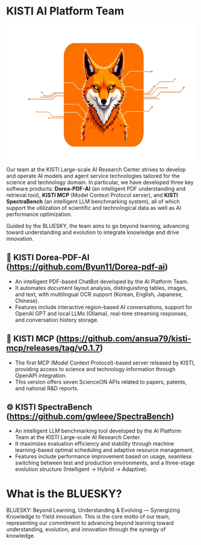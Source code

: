 # KISTI AI Platform Team

<img src="bluesky-logo-wide.png" alt="KISTI AI Platform Team" height=360 style="margin-right: 20px;">

Our team at the KISTI Large-scale AI Research Center strives to develop and operate AI models and agent service technologies tailored for the science and technology domain.
In particular, we have developed three key software products: **Dorea-PDF-AI** (an intelligent PDF understanding and retrieval tool), **KISTI MCP** (Model Context Protocol server), and **KISTI SpectraBench** (an intelligent LLM benchmarking system), all of which support the utilization of scientific and technological data as well as AI performance optimization.

Guided by the BLUESKY, the team aims to go beyond learning, advancing toward understanding and evolution to integrate knowledge and drive innovation.

## 📄 KISTI Dorea-PDF-AI (https://github.com/Byun11/Dorea-pdf-ai)
- An intelligent PDF-based ChatBot developed by the AI Platform Team.
- It automates document layout analysis, distinguishing tables, images, and text, with multilingual OCR support (Korean, English, Japanese, Chinese).
- Features include interactive region-based AI conversations, support for OpenAI GPT and local LLMs (Ollama), real-time streaming responses, and conversation history storage.

## 📡 KISTI MCP (https://github.com/ansua79/kisti-mcp/releases/tag/v0.1.7)
- The first MCP (Model Context Protocol)-based server released by KISTI, providing access to science and technology information through OpenAPI integration.
- This version offers seven ScienceON APIs related to papers, patents, and national R&D reports.

## ⚙️ KISTI SpectraBench (https://github.com/gwleee/SpectraBench)
- An intelligent LLM benchmarking tool developed by the AI Platform Team at the KISTI Large-scale AI Research Center.
- It maximizes evaluation efficiency and stability through machine learning-based optimal scheduling and adaptive resource management.
- Features include performance improvement based on usage, seamless switching between test and production environments, and a three-stage evolution structure (Intelligent → Hybrid → Adaptive).

# What is the BLUESKY?
BLUESKY: Beyond Learning, Understanding & Evolving — Synergizing Knowledge to Yield innovation.
This is the core motto of our team, representing our commitment to advancing beyond learning toward understanding, evolution, and innovation through the synergy of knowledge.


